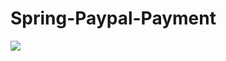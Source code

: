 # Spring-Paypal-Payment

<img src='https://github.com/mad-skull/Spring-Paypal-Payment/blob/main/Screenshot.png' />
